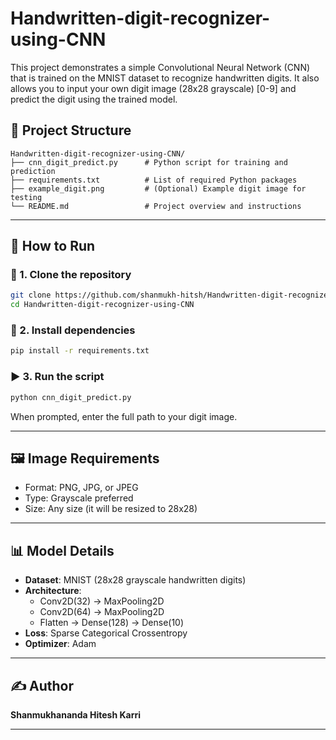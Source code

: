 # Handwritten-digit-recognizer-using-CNN
This project demonstrates a simple Convolutional Neural Network (CNN) that is trained on the MNIST dataset to recognize handwritten digits. It also allows you to input your own digit image (28x28 grayscale) [0-9] and predict the digit using the trained model.
## 📁 Project Structure

```
Handwritten-digit-recognizer-using-CNN/
├── cnn_digit_predict.py      # Python script for training and prediction
├── requirements.txt          # List of required Python packages
├── example_digit.png         # (Optional) Example digit image for testing
└── README.md                 # Project overview and instructions
```

---

## 🚀 How to Run

### 🔧 1. Clone the repository
```bash
git clone https://github.com/shanmukh-hitsh/Handwritten-digit-recognizer-using-CNN.git
cd Handwritten-digit-recognizer-using-CNN

```

### 🧠 2. Install dependencies
```bash
pip install -r requirements.txt
```

### ▶️ 3. Run the script
```bash
python cnn_digit_predict.py
```
When prompted, enter the full path to your digit image.

---

## 🖼️ Image Requirements
- Format: PNG, JPG, or JPEG
- Type: Grayscale preferred
- Size: Any size (it will be resized to 28x28)

---

## 📊 Model Details
- **Dataset**: MNIST (28x28 grayscale handwritten digits)
- **Architecture**:
  - Conv2D(32) → MaxPooling2D
  - Conv2D(64) → MaxPooling2D
  - Flatten → Dense(128) → Dense(10)
- **Loss**: Sparse Categorical Crossentropy
- **Optimizer**: Adam

---

## ✍️ Author
**Shanmukhananda Hitesh Karri**

---
